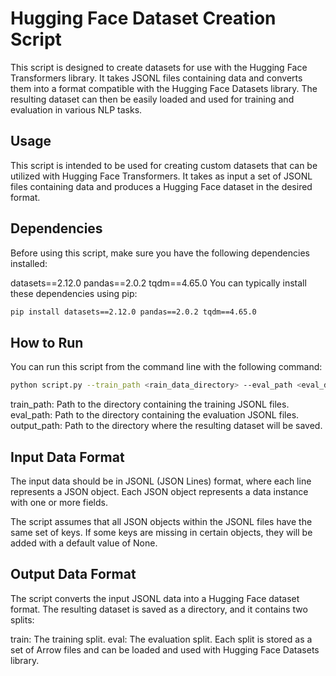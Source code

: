 # Hugging Face Dataset Creation Script
This script is designed to create datasets for use with the Hugging Face Transformers library. It takes JSONL files containing data and converts them into a format compatible with the Hugging Face Datasets library. The resulting dataset can then be easily loaded and used for training and evaluation in various NLP tasks.

## Usage
This script is intended to be used for creating custom datasets that can be utilized with Hugging Face Transformers. It takes as input a set of JSONL files containing data and produces a Hugging Face dataset in the desired format.

## Dependencies
Before using this script, make sure you have the following dependencies installed:

datasets==2.12.0
pandas==2.0.2
tqdm==4.65.0
You can typically install these dependencies using pip:

```bash
pip install datasets==2.12.0 pandas==2.0.2 tqdm==4.65.0
```

## How to Run
You can run this script from the command line with the following command:

```bash
python script.py --train_path <rain_data_directory> --eval_path <eval_data_directory> --output_path <output_dataset_directory>
```

train_path: Path to the directory containing the training JSONL files.
eval_path: Path to the directory containing the evaluation JSONL files.
output_path: Path to the directory where the resulting dataset will be saved.

## Input Data Format
The input data should be in JSONL (JSON Lines) format, where each line represents a JSON object. Each JSON object represents a data instance with one or more fields.

The script assumes that all JSON objects within the JSONL files have the same set of keys. If some keys are missing in certain objects, they will be added with a default value of None.

## Output Data Format
The script converts the input JSONL data into a Hugging Face dataset format. The resulting dataset is saved as a directory, and it contains two splits:

train: The training split.
eval: The evaluation split.
Each split is stored as a set of Arrow files and can be loaded and used with Hugging Face Datasets library.